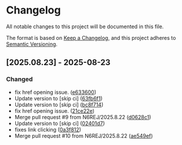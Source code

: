 # Changelog

All notable changes to this project will be documented in this file.

The format is based on [Keep a Changelog](https://keepachangelog.com/en/1.0.0/),
and this project adheres to [Semantic Versioning](https://semver.org/spec/v2.0.0.html).

## [2025.08.23] - 2025-08-23

### Changed

* fix href opening issue. ([e633600](https://github.com/N6REJ/mod_bearslivesearch/commit/e633600))
* Update version to  [skip ci] ([63fb6f1](https://github.com/N6REJ/mod_bearslivesearch/commit/63fb6f1))
* Update version to  [skip ci] ([bc8f714](https://github.com/N6REJ/mod_bearslivesearch/commit/bc8f714))
* fix href opening issue. ([21ce22e](https://github.com/N6REJ/mod_bearslivesearch/commit/21ce22e))
* Merge pull request #9 from N6REJ/2025.8.22 ([d0628c1](https://github.com/N6REJ/mod_bearslivesearch/commit/d0628c1))
* Update version to  [skip ci] ([02401d7](https://github.com/N6REJ/mod_bearslivesearch/commit/02401d7))
* fixes link clicking ([0a3f812](https://github.com/N6REJ/mod_bearslivesearch/commit/0a3f812))
* Merge pull request #10 from N6REJ/2025.8.22 ([ae549ef](https://github.com/N6REJ/mod_bearslivesearch/commit/ae549ef))


